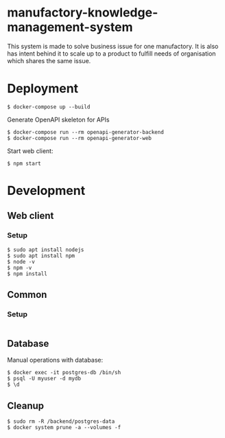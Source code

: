 # manufactory-knowledge-management-system
This system is made to solve business issue for one manufactory. It is also has intent behind it to scale up to a product to fulfill needs of organisation which shares the same issue. 

# Deployment
```
$ docker-compose up --build
```

Generate OpenAPI skeleton for APIs
```
$ docker-compose run --rm openapi-generator-backend
$ docker-compose run --rm openapi-generator-web 

```

Start web client:
```
$ npm start
```

# Development

## Web client

### Setup
```
$ sudo apt install nodejs
$ sudo apt install npm
$ node -v
$ npm -v
$ npm install
```

## Common

### Setup
```
```

## Database

Manual operations with database:
```
$ docker exec -it postgres-db /bin/sh
$ psql -U myuser -d mydb
$ \d
```

## Cleanup
```
$ sudo rm -R /backend/postgres-data
$ docker system prune -a --volumes -f
```
